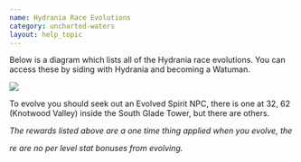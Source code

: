 ```yaml
---
name: Hydrania Race Evolutions
category: uncharted-waters
layout: help_topic
---
```

Below is a diagram which lists all of the Hydrania race evolutions. You can access these by siding with Hydrania and becoming a Watuman.

![](https://lohcdn.com/images/hydrania.png)

To evolve you should seek out an Evolved Spirit NPC, there is one at 32, 62 (Knotwood Valley) inside the South Glade Tower, but there are others.

_The rewards listed above are a one time thing applied when you evolve, the_

_re are no per level stat bonuses from evolving._